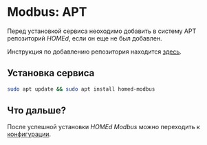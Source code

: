 # Modbus: APT

Перед установкой сервиса неоходимо добавить в систему APT репозиторий _HOMEd_, если он еще не был добавлен.

Инструкция по добавлению репозитория находится [здесь](/common/apt/).

## Установка сервиса

```bash
sudo apt update && sudo apt install homed-modbus
```

## Что дальше?

После успешной установки _HOMEd Modbus_ можно переходить к [конфигурации](/modbus/configuration/).
